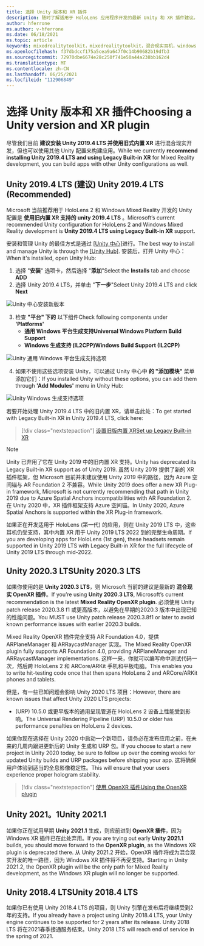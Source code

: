 ```yaml
---
title: 选择 Unity 版本和 XR 插件
description: 随时了解适用于 HoloLens 应用程序开发的最新 Unity 和 XR 插件建议。
author: hferrone
ms.author: v-hferrone
ms.date: 06/18/2021
ms.topic: article
keywords: mixedrealitytoolkit，mixedrealitytoolkit，混合现实耳机，windows mixed reality 耳机，虚拟现实耳机，unity
ms.openlocfilehash: f37dbdccf175a5cea9a647f0c14b90682b19dfb3
ms.sourcegitcommit: 72970dbe6674e28c250f741e50a44a238bb162d4
ms.translationtype: MT
ms.contentlocale: zh-CN
ms.lasthandoff: 06/25/2021
ms.locfileid: "112906849"
---
```

# <a name="choosing-a-unity-version-and-xr-plugin"></a><span data-ttu-id="cf82d-104">选择 Unity 版本和 XR 插件</span><span class="sxs-lookup"><span data-stu-id="cf82d-104">Choosing a Unity version and XR plugin</span></span>

<span data-ttu-id="cf82d-105">尽管我们目前 **建议安装 Unity 2019.4 LTS 并使用旧式内置 XR** 进行混合现实开发，但也可以使用其他 Unity 配置来构建应用。</span><span class="sxs-lookup"><span data-stu-id="cf82d-105">While we currently **recommend installing Unity 2019.4 LTS and using Legacy Built-in XR** for Mixed Reality development, you can build apps with other Unity configurations as well.</span></span>

## <a name="unity-20194-lts-recommended"></a><span data-ttu-id="cf82d-106">Unity 2019.4 LTS (建议) </span><span class="sxs-lookup"><span data-stu-id="cf82d-106">Unity 2019.4 LTS (Recommended)</span></span>

<span data-ttu-id="cf82d-107">Microsoft 当前推荐用于 HoloLens 2 和 Windows Mixed Reality 开发的 Unity 配置是 **使用旧内置 XR 支持的 unity 2019.4 LTS** 。</span><span class="sxs-lookup"><span data-stu-id="cf82d-107">Microsoft’s current recommended Unity configuration for HoloLens 2 and Windows Mixed Reality development is **Unity 2019.4 LTS using Legacy Built-in XR** support.</span></span>

<span data-ttu-id="cf82d-108">安装和管理 Unity 的最佳方式是通过 <a href="https://unity3d.com/get-unity/download" target="_blank">[Unity 中心]</a>进行。</span><span class="sxs-lookup"><span data-stu-id="cf82d-108">The best way to install and manage Unity is through the <a href="https://unity3d.com/get-unity/download" target="_blank">[Unity Hub]</a>.</span></span> <span data-ttu-id="cf82d-109">安装后，打开 Unity 中心：</span><span class="sxs-lookup"><span data-stu-id="cf82d-109">When it's installed, open Unity Hub:</span></span>

1. <span data-ttu-id="cf82d-110">选择 "**安装**" 选项卡，然后选择 "**添加**"</span><span class="sxs-lookup"><span data-stu-id="cf82d-110">Select the **Installs** tab and choose **ADD**</span></span>
2. <span data-ttu-id="cf82d-111">选择 Unity 2019.4 LTS，并单击 "**下一步**"</span><span class="sxs-lookup"><span data-stu-id="cf82d-111">Select Unity 2019.4 LTS and click **Next**</span></span>

![Unity 中心安装新版本](images/unity-hub-img-2019.png)

3. <span data-ttu-id="cf82d-113">检查 **"平台" 下的** 以下组件</span><span class="sxs-lookup"><span data-stu-id="cf82d-113">Check following components under **'Platforms'**</span></span>
    * <span data-ttu-id="cf82d-114">**通用 Windows 平台生成支持**</span><span class="sxs-lookup"><span data-stu-id="cf82d-114">**Universal Windows Platform Build Support**</span></span> 
    * <span data-ttu-id="cf82d-115">**Windows 生成支持 (IL2CPP)**</span><span class="sxs-lookup"><span data-stu-id="cf82d-115">**Windows Build Support (IL2CPP)**</span></span>

![Unity 通用 Windows 平台生成支持选项](images/Unity_Install_Option_UWP_2019.png)

4. <span data-ttu-id="cf82d-117">如果不使用这些选项安装 Unity，可以通过 Unity 中心中 **的 "添加模块"** 菜单添加它们：</span><span class="sxs-lookup"><span data-stu-id="cf82d-117">If you installed Unity without these options, you can add them through **'Add Modules'** menu in Unity Hub:</span></span>

![Unity Windows 生成支持选项](images/Unity_Install_Option_UWP2_2019.png)

<span data-ttu-id="cf82d-119">若要开始处理 Unity 2019.4 LTS 中的旧内置 XR，请单击此处：</span><span class="sxs-lookup"><span data-stu-id="cf82d-119">To get started with Legacy Built-in XR in Unity 2019.4 LTS, click here:</span></span>

> [!div class="nextstepaction"]
> [<span data-ttu-id="cf82d-120">设置旧版内置 XR</span><span class="sxs-lookup"><span data-stu-id="cf82d-120">Set up Legacy Built-in XR</span></span>](./xr-project-setup.md?tabs=legacy)

> [!NOTE]
> <span data-ttu-id="cf82d-121">Unity 已弃用了它在 Unity 2019 中的旧内置 XR 支持。</span><span class="sxs-lookup"><span data-stu-id="cf82d-121">Unity has deprecated its Legacy Built-in XR support as of Unity 2019.</span></span>  <span data-ttu-id="cf82d-122">虽然 Unity 2019 提供了新的 XR 插件框架，但 Microsoft 目前并未建议使用 Unity 2019 中的路径，因为 Azure 空间锚与 AR Foundation 2 不兼容。</span><span class="sxs-lookup"><span data-stu-id="cf82d-122">While Unity 2019 does offer a new XR Plug-in framework, Microsoft is not currently recommending that path in Unity 2019 due to Azure Spatial Anchors incompatibilities with AR Foundation 2.</span></span>  <span data-ttu-id="cf82d-123">在 Unity 2020 中，XR 插件框架支持 Azure 空间锚。</span><span class="sxs-lookup"><span data-stu-id="cf82d-123">In Unity 2020, Azure Spatial Anchors is supported within the XR Plug-in framework.</span></span>

<span data-ttu-id="cf82d-124">如果正在开发适用于 HoloLens (第一代) 的应用，则在 Unity 2019 LTS 中，这些耳机仍受支持，其中内置 XR 用于 Unity 2019 LTS 2022 到的完整生命周期。</span><span class="sxs-lookup"><span data-stu-id="cf82d-124">If you are developing apps for HoloLens (1st gen), these headsets remain supported in Unity 2019 LTS with Legacy Built-in XR for the full lifecycle of Unity 2019 LTS through mid-2022.</span></span>

## <a name="unity-20203-lts"></a><span data-ttu-id="cf82d-125">Unity 2020.3 LTS</span><span class="sxs-lookup"><span data-stu-id="cf82d-125">Unity 2020.3 LTS</span></span> 

<span data-ttu-id="cf82d-126">如果你使用的是 **Unity 2020.3 LTS**，则 Microsoft 当前的建议是最新的 **混合现实 OpenXR 插件**。</span><span class="sxs-lookup"><span data-stu-id="cf82d-126">If you’re using **Unity 2020.3 LTS**, Microsoft’s current recommendation is the latest **Mixed Reality OpenXR plugin**.</span></span> <span data-ttu-id="cf82d-127">必须使用 Unity patch release 2020.3.8 f1 或更高版本，以避免在早期的2020.3 版本中出现已知的性能问题。</span><span class="sxs-lookup"><span data-stu-id="cf82d-127">You MUST use Unity patch release 2020.3.8f1 or later to avoid known performance issues with earlier 2020.3 builds.</span></span>

<span data-ttu-id="cf82d-128">Mixed Reality OpenXR 插件完全支持 AR Foundation 4.0，提供 ARPlaneManager 和 ARRaycastManager 实现。</span><span class="sxs-lookup"><span data-stu-id="cf82d-128">The Mixed Reality OpenXR plugin fully supports AR Foundation 4.0, providing ARPlaneManager and ARRaycastManager implementations.</span></span> <span data-ttu-id="cf82d-129">这样一来，你就可以编写命中测试代码一次，然后跨 HoloLens 2 和 ARCore/ARKit 手机和平板电脑。</span><span class="sxs-lookup"><span data-stu-id="cf82d-129">This enables you to write hit-testing code once that then spans HoloLens 2 and ARCore/ARKit phones and tablets.</span></span>

<span data-ttu-id="cf82d-130">但是，有一些已知问题会影响 Unity 2020 LTS 项目：</span><span class="sxs-lookup"><span data-stu-id="cf82d-130">However, there are known issues that affect Unity 2020 LTS projects:</span></span>

* <span data-ttu-id="cf82d-131"> (URP) 10.5.0 或更早版本的通用呈现管道在 HoloLens 2 设备上性能受到影响。</span><span class="sxs-lookup"><span data-stu-id="cf82d-131">The Universal Rendering Pipeline (URP) 10.5.0 or older has performance penalties on HoloLens 2 devices.</span></span>

<span data-ttu-id="cf82d-132">如果你现在选择在 Unity 2020 中启动一个新项目，请务必在发布应用之前，在未来的几周内跟进更新后的 Unity 生成和 URP 包。</span><span class="sxs-lookup"><span data-stu-id="cf82d-132">If you choose to start a new project in Unity 2020 today, be sure to follow up over the coming weeks for updated Unity builds and URP packages before shipping your app.</span></span>  <span data-ttu-id="cf82d-133">这将确保用户体验到适当的全息影像稳定性。</span><span class="sxs-lookup"><span data-stu-id="cf82d-133">This will ensure that your users experience proper hologram stability.</span></span>

> [!div class="nextstepaction"]
> [<span data-ttu-id="cf82d-134">使用 OpenXR 插件</span><span class="sxs-lookup"><span data-stu-id="cf82d-134">Using the OpenXR plugin</span></span>](./xr-project-setup.md?tabs=openxr)

## <a name="unity-20211"></a><span data-ttu-id="cf82d-135">Unity 2021。1</span><span class="sxs-lookup"><span data-stu-id="cf82d-135">Unity 2021.1</span></span>

<span data-ttu-id="cf82d-136">如果你正在试用早期 **Unity 2021.1** 生成，则应前进到 **OpenXR 插件**，因为 Windows XR 插件已在此处弃用。</span><span class="sxs-lookup"><span data-stu-id="cf82d-136">If you are trying out early **Unity 2021.1** builds, you should move forward to the **OpenXR plugin**, as the Windows XR plugin is deprecated there.</span></span>  <span data-ttu-id="cf82d-137">从 Unity 2021.2 开始，OpenXR 插件将成为混合现实开发的唯一路径，因为 Windows XR 插件将不再受支持。</span><span class="sxs-lookup"><span data-stu-id="cf82d-137">Starting in Unity 2021.2, the OpenXR plugin will be the only path for Mixed Reality development, as the Windows XR plugin will no longer be supported.</span></span>

## <a name="unity-20184-lts"></a><span data-ttu-id="cf82d-138">Unity 2018.4 LTS</span><span class="sxs-lookup"><span data-stu-id="cf82d-138">Unity 2018.4 LTS</span></span>

<span data-ttu-id="cf82d-139">如果你已有使用 Unity 2018.4 LTS 的项目，则 Unity 引擎在发布后将继续受到2年的支持。</span><span class="sxs-lookup"><span data-stu-id="cf82d-139">If you already have a project using Unity 2018.4 LTS, your Unity engine continues to be supported for 2 years after its release.</span></span>  <span data-ttu-id="cf82d-140">Unity 2018 LTS 将在2021春季接通服务结束。</span><span class="sxs-lookup"><span data-stu-id="cf82d-140">Unity 2018 LTS will reach end of service in the spring of 2021.</span></span>